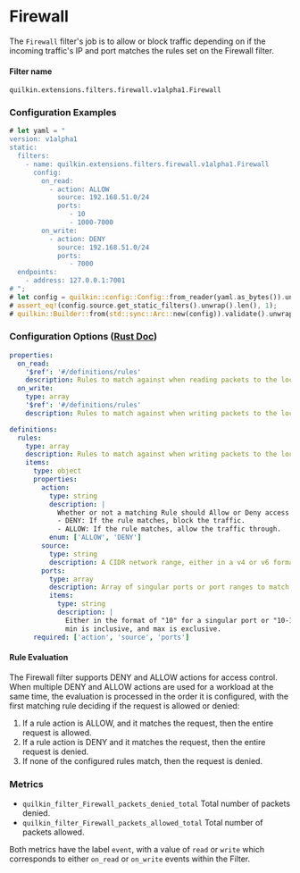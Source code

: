 # Firewall

The `Firewall` filter's job is to allow or block traffic depending on if the incoming traffic's IP and port matches
the rules set on the Firewall filter.

#### Filter name
```text
quilkin.extensions.filters.firewall.v1alpha1.Firewall
```

### Configuration Examples
```rust
# let yaml = "
version: v1alpha1
static:
  filters:
    - name: quilkin.extensions.filters.firewall.v1alpha1.Firewall
      config:
        on_read:
          - action: ALLOW
            source: 192.168.51.0/24
            ports:
               - 10
               - 1000-7000
        on_write: 
          - action: DENY
            source: 192.168.51.0/24
            ports:
               - 7000
  endpoints:
    - address: 127.0.0.1:7001
# ";
# let config = quilkin::config::Config::from_reader(yaml.as_bytes()).unwrap();
# assert_eq!(config.source.get_static_filters().unwrap().len(), 1);
# quilkin::Builder::from(std::sync::Arc::new(config)).validate().unwrap();
```

### Configuration Options ([Rust Doc](../../api/quilkin/filters/firewall/struct.Config.html))

```yaml
properties:
  on_read:
    '$ref': '#/definitions/rules'
    description: Rules to match against when reading packets to the local listening port.
  on_write:
    type: array
    '$ref': '#/definitions/rules'
    description: Rules to match against when writing packets to the local listening port.

definitions:
  rules:
    type: array
    description: Rules to match against when writing packets to the local listening port.
    items:
      type: object
      properties:
        action:
          type: string
          description: |
            Whether or not a matching Rule should Allow or Deny access
            - DENY: If the rule matches, block the traffic.
            - ALLOW: If the rule matches, allow the traffic through.
          enum: ['ALLOW', 'DENY']
        source:
          type: string
          description: A CIDR network range, either in a v4 or v6 format.
        ports:
          type: array
          description: Array of singular ports or port ranges to match against.
          items:
            type: string
            description: |
              Either in the format of "10" for a singular port or "10-100" for a port range where 
              min is inclusive, and max is exclusive.
      required: ['action', 'source', 'ports']
```

#### Rule Evaluation

The Firewall filter supports DENY and ALLOW actions for access control. When multiple DENY and ALLOW actions are used 
for a workload at the same time, the evaluation is processed in the order it is configured, with the first matching 
rule deciding if the request is allowed or denied:

1. If a rule action is ALLOW, and it matches the request, then the entire request is allowed.
2. If a rule action is DENY and it matches the request, then the entire request is denied.
3. If none of the configured rules match, then the request is denied.

### Metrics

* `quilkin_filter_Firewall_packets_denied_total` Total number of packets denied.
* `quilkin_filter_Firewall_packets_allowed_total` Total number of packets allowed.

Both metrics have the label `event`, with a value of `read` or `write` which corresponds to either `on_read` or 
`on_write` events within the Filter.

[filter-dynamic-metadata]: ./filter.md#filter-dynamic-metadata
